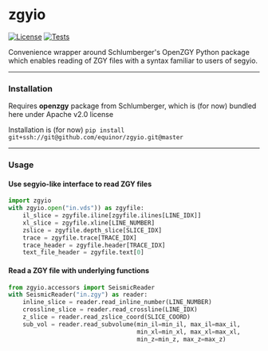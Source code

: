 # zgyio

[![License](https://img.shields.io/badge/License-Apache%202.0-blue.svg)](https://opensource.org/licenses/Apache-2.0)
[![Tests](https://github.com/equinor/zgyio/actions/workflows/python-app.yml/badge.svg)](https://github.com/equinor/zgyio/actions/workflows/python-app.yml)

Convenience wrapper around Schlumberger's OpenZGY Python package which enables 
reading of ZGY files with a syntax familiar to users of segyio.

---

### Installation

Requires **openzgy** package from Schlumberger, which is (for now) bundled here under Apache v2.0 license

Installation is (for now) ```pip install git+ssh://git@github.com/equinor/zgyio.git@master```

---

### Usage

#### Use segyio-like interface to read ZGY files ####
```python
import zgyio
with zgyio.open("in.vds")) as zgyfile:
    il_slice = zgyfile.iline[zgyfile.ilines[LINE_IDX]]
    xl_slice = zgyfile.xline[LINE_NUMBER]
    zslice = zgyfile.depth_slice[SLICE_IDX]
    trace = zgyfile.trace[TRACE_IDX]
    trace_header = zgyfile.header[TRACE_IDX]
    text_file_header = zgyfile.text[0]
```

#### Read a ZGY file with underlying functions ####
```python
from zgyio.accessors import SeismicReader
with SeismicReader("in.zgy") as reader:
    inline_slice = reader.read_inline_number(LINE_NUMBER)
    crossline_slice = reader.read_crossline(LINE_IDX)
    z_slice = reader.read_zslice_coord(SLICE_COORD)
    sub_vol = reader.read_subvolume(min_il=min_il, max_il=max_il,
                                    min_xl=min_xl, max_xl=max_xl,
                                    min_z=min_z, max_z=max_z)
```
